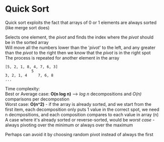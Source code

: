 # Quick Sort

Quick sort exploits the fact that arrays of 0 or 1 elements are always sorted (like merge sort does)

Selects one element, the *pivot* and finds the index where the *pivot* should be in the sorted array  
Will move all the numbers lower than the '*pivot*' to the left, and any greater than the *pivot* to the right
then we know that the *pivot* is in the right spot  
The process is repeated for another element in the array 
```
[5, 2, 1, 8, 4, 7, 6, 3]
            5
3, 2, 1, 4     7, 6, 8 
...
```

Time complexity:  
Best or Average case: __O(n log n)__ --> *log n* decompositions and *O(n)* comparisons per decompostion  
Worst case: __O(n^2)__ - if the array is already sorted, and we start from the first item, each decomposition only puts 1 value in the correct spot, we need n decmpositions, and each composition compares to each value in array (n)  
A case where it's already sorted or reverse-sorted, would be *worst case* - always pivoting over the minimum or always over the maximum

Perhaps can avoid it by choosing random pivot instead of always the first